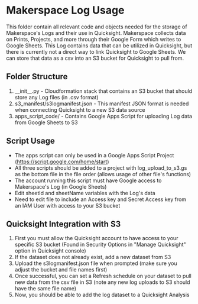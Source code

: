 # Makerspace Log Usage 

This folder contain all relevant code and objects needed for the storage of Makerspace's Logs and their use in Quicksight. Makerspace collects data on Prints, Projects, and more through their Google Form which writes to Google Sheets. This Log contains data that can be utilized in Quicksight, but there is currently not a direct way to link Quicksight to Google Sheets. We can store that data as a csv into an S3 bucket for Quicksight to pull from.

## Folder Structure
1. \_\_init\_\_.py - Cloudformation stack that contains an S3 bucket that should store any Log files (in .csv format)
2. s3_manifest/s3logmanifest.json - This manifest JSON format is needed when connecting Quicksight to a new S3 data source
3. apps_script_code/ - Contains Google Apps Script for uploading Log data from Google Sheets to S3


## Script Usage
- The apps script can only be used in a Google Apps Script Project (https://script.google.com/home/start)
- All three scripts should be added to a project with log_upload_to_s3.gs as the bottom file in the file order (allows usage of other file's functions)
- The account running this script must have Google access to Makerspace's Log (in Google Sheets)
- Edit sheetId and sheetName variables with the Log's data
- Need to edit file to include an Access key and Secret Access key from an IAM User with access to your S3 bucket

## Quicksight Integration with S3

1. First you must allow the Quicksight account to have access to your specific S3 bucket (Found in Security Options in "Manage Quicksight" option in Quicksight console)
2. If the dataset does not already exist, add a new dataset from S3
3. Upload the s3logmanifest.json file when prompted (make sure you adjust the bucket and file names first)
4. Once successful, you can set a Refresh schedule on your dataset to pull new data from the csv file in S3 (note any new log uploads to S3 should have the same file name)
5. Now, you should be able to add the log dataset to a Quicksight Analysis
